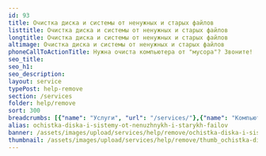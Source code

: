 ```yaml
---
id: 93
title: Очистка диска и системы от ненужных и старых файлов
listtitle: Очистка диска и системы от ненужных и старых файлов
longtitle: Очистка диска и системы от ненужных и старых файлов
altimage: Очистка диска и системы от ненужных и старых файлов
phoneCallToActionTitle: Нужна очиста компьютера от "мусора"? Звоните!
seo_title: 
seo_h1: 
seo_description: 
layout: service
typePost: help-remove
section: /services
folder: help/remove
sort: 300
breadcrumbs: [{"name": "Услуги", "url": "/services/"},{"name": "Компьютерная помощь", "url": "/services/help/"},{"name": "Удаление ПО и вирусов", "url": "/services/help/remove/"}]
alias: ochistka-diska-i-sistemy-ot-nenuzhnykh-i-starykh-failov
banner: /assets/images/upload/services/help/remove/ochistka-diska-i-sistemy-ot-nenuzhnykh-i-starykh-failov.jpg
thumbnail: /assets/images/upload/services/help/remove/thumb_ochistka-diska-i-sistemy-ot-nenuzhnykh-i-starykh-failov.jpg
---
```

